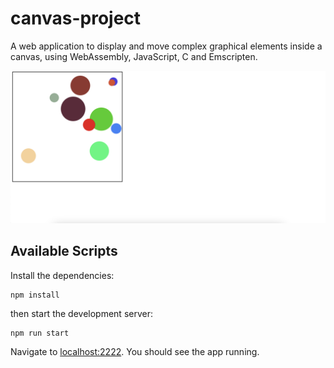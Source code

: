 # canvas-project

A web application to display and move complex graphical elements inside a canvas, using WebAssembly, JavaScript, C and Emscripten.

<p align="center">
  <img src="https://github.com/federicobaldini/canvas-project/blob/master/application.png" alt="login" />
</p>

## Available Scripts

Install the dependencies:

```
npm install
```

then start the development server:

```
npm run start
```

Navigate to [localhost:2222](http://localhost:2222). You should see the app running.


